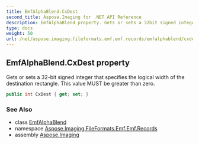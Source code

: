 ```yaml
---
title: EmfAlphaBlend.CxDest
second_title: Aspose.Imaging for .NET API Reference
description: EmfAlphaBlend property. Gets or sets a 32bit signed integer that specifies the logical width of the destination rectangle. This value MUST be greater than zero
type: docs
weight: 50
url: /net/aspose.imaging.fileformats.emf.emf.records/emfalphablend/cxdest/
---
```

## EmfAlphaBlend.CxDest property

Gets or sets a 32-bit signed integer that specifies the logical width of the destination rectangle. This value MUST be greater than zero.

```csharp
public int CxDest { get; set; }
```

### See Also

* class [EmfAlphaBlend](../)
* namespace [Aspose.Imaging.FileFormats.Emf.Emf.Records](../../emfalphablend/)
* assembly [Aspose.Imaging](../../../)


